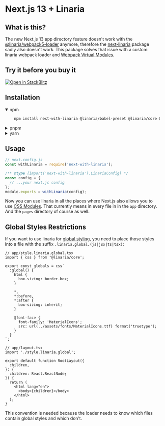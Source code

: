# Next.js 13 + Linaria

## What is this?

The new Next.js 13 app directory feature doesn't work with the [@linaria/webpack5-loader](https://github.com/callstack/linaria/tree/master/packages/webpack5-loader) anymore, therefore the [next-linaria](https://github.com/Mistereo/next-linaria) package sadly also doesn't work. This package solves that issue with a custom linaria webpack loader and [Webpack Virtual Modules](https://github.com/sysgears/webpack-virtual-modules).

## Try it before you buy it

[![Open in StackBlitz](https://developer.stackblitz.com/img/open_in_stackblitz.svg)](https://stackblitz.com/edit/next-with-linaria?file=app%2Fpage.tsx)

## Installation

<details open><summary>npm</summary>

```sh
    npm install next-with-linaria @linaria/babel-preset @linaria/core @linaria/react
```

</details>
<details><summary>pnpm</summary>

```sh
    pnpm install next-with-linaria @linaria/babel-preset @linaria/core @linaria/react
```

</details>
<details><summary>yarn</summary>

```sh
    yarn add next-with-linaria @linaria/babel-preset @linaria/core @linaria/react
```

</details>

## Usage

```js
// next.config.js
const withLinaria = require('next-with-linaria');

/** @type {import('next-with-linaria').LinariaConfig} */
const config = {
  // ...your next.js config
};
module.exports = withLinaria(config);
```

Now you can use linaria in all the places where Next.js also allows you to use [CSS Modules](https://beta.nextjs.org/docs/styling/css-modules). That currently means in every file in in the `app` directory. And the `pages` directory of course as well.

## Global Styles Restrictions

If you want to use linaria for [global styling](https://beta.nextjs.org/docs/styling/global-styles), you need to place those styles into a file with the suffix `.linaria.global.(js|jsx|ts|tsx)`:

```tsx
// app/style.linaria.global.tsx
import { css } from '@linaria/core';

export const globals = css`
  :global() {
    html {
      box-sizing: border-box;
    }

    *,
    *:before,
    *:after {
      box-sizing: inherit;
    }

    @font-face {
      font-family: 'MaterialIcons';
      src: url(../assets/fonts/MaterialIcons.ttf) format('truetype');
    }
  }
`;
```

```tsx
// app/layout.tsx
import './style.linaria.global';

export default function RootLayout({
  children,
}: {
  children: React.ReactNode;
}) {
  return (
    <html lang="en">
      <body>{children}</body>
    </html>
  );
}
```

This convention is needed because the loader needs to know which files contain global styles and which don't.
